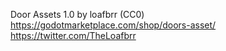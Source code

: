 Door Assets 1.0 by loafbrr (CC0)
https://godotmarketplace.com/shop/doors-asset/
https://twitter.com/TheLoafbrr
